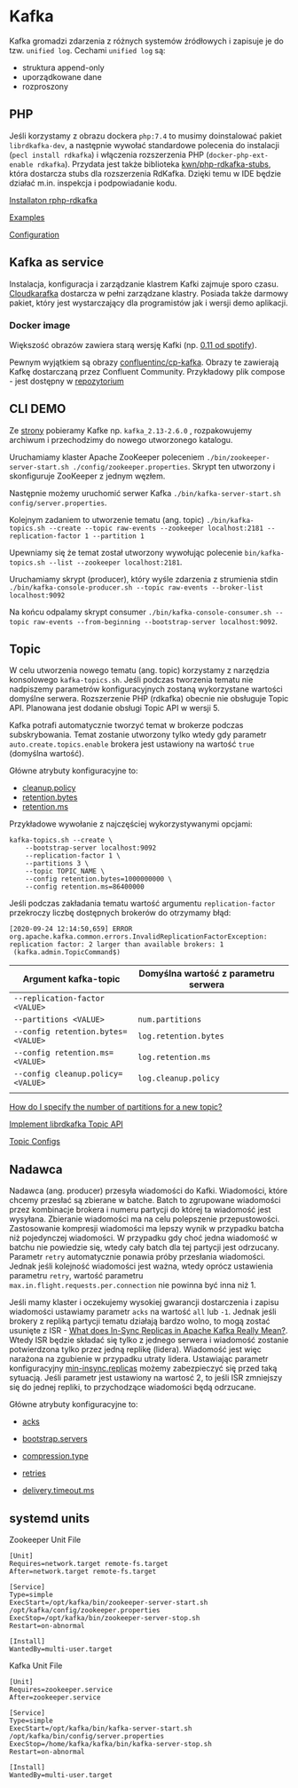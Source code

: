 # Kafka

Kafka gromadzi zdarzenia z różnych systemów źródłowych i zapisuje je do tzw. `unified log`.
Cechami `unified log` są:

* struktura append-only
* uporządkowane dane
* rozproszony

## PHP

Jeśli korzystamy z obrazu dockera `php:7.4` to musimy doinstalować pakiet `librdkafka-dev`, a następnie wywołać standardowe polecenia do instalacji (`pecl install rdkafka`) i włączenia rozszerzenia PHP (`docker-php-ext-enable rdkafka`). Przydata jest także biblioteka [kwn/php-rdkafka-stubs](https://github.com/kwn/php-rdkafka-stubs), która dostarcza stubs dla rozszerzenia RdKafka. Dzięki temu w IDE będzie działać m.in. inspekcja i podpowiadanie kodu.

[Installaton rphp-rdkafka](https://github.com/arnaud-lb/php-rdkafka#installation)

[Examples](https://arnaud.le-blanc.net/php-rdkafka-doc/phpdoc/rdkafka.examples.html)

[Configuration](https://github.com/edenhill/librdkafka/blob/master/CONFIGURATION.md)

## Kafka as service

Instalacja, konfiguracja i zarządzanie klastrem Kafki zajmuje sporo czasu. [Cloudkarafka](https://www.cloudkarafka.com/) dostarcza w pełni zarządzane klastry. Posiada także darmowy pakiet, który jest wystarczający dla programistów jak i wersji demo aplikacji.

### Docker image

Większość obrazów zawiera starą wersję Kafki (np. [0.11 od spotify](https://hub.docker.com/r/spotify/kafka)).

Pewnym wyjątkiem są obrazy [confluentinc/cp-kafka](https://hub.docker.com/r/confluentinc/cp-kafka). Obrazy te zawierają Kafkę dostarczaną przez Confluent Community. Przykładowy plik compose - jest dostępny w [repozytorium](https://github.com/confluentinc/kafka-images/blob/master/examples/kafka-single-node/docker-compose.yml)

## CLI DEMO

Ze [strony](https://kafka.apache.org/downloads) pobieramy Kafke np. `kafka_2.13-2.6.0` , rozpakowujemy archiwum i przechodzimy do nowego utworzonego katalogu.

Uruchamiamy klaster Apache ZooKeeper poleceniem `./bin/zookeeper-server-start.sh ./config/zookeeper.properties`. Skrypt ten utworzony i skonfiguruje ZooKeeper z jednym węzłem.

Następnie możemy uruchomić serwer Kafka `./bin/kafka-server-start.sh config/server.properties`.

Kolejnym zadaniem to utworzenie tematu (ang. topic) `./bin/kafka-topics.sh --create --topic raw-events --zookeeper localhost:2181 --replication-factor 1 --partition 1`

Upewniamy się że temat został utworzony wywołując polecenie `bin/kafka-topics.sh --list --zookeeper localhost:2181`.

Uruchamiamy skrypt (producer), który wyśle zdarzenia z strumienia stdin `./bin/kafka-console-producer.sh --topic raw-events --broker-list localhost:9092`

Na końcu odpalamy skrypt consumer `./bin/kafka-console-consumer.sh --topic raw-events --from-beginning --bootstrap-server localhost:9092`.

## Topic

W celu utworzenia nowego tematu (ang. topic) korzystamy z narzędzia konsolowego `kafka-topics.sh`. Jeśli podczas tworzenia tematu nie nadpiszemy parametrów konfiguracyjnych zostaną wykorzystane wartości domyślne serwera. Rozszerzenie PHP (rdkafka) obecnie nie obsługuje Topic API. Planowana jest dodanie obsługi Topic API w wersji 5.

Kafka potrafi automatycznie tworzyć temat w brokerze podczas subskrybowania. Temat zostanie utworzony tylko wtedy gdy parametr `auto.create.topics.enable` brokera jest ustawiony na wartość `true` (domyślna wartość).

Główne atrybuty konfiguracyjne to:

* [cleanup.policy](https://kafka.apache.org/26/documentation.html#cleanup.policy)
* [retention.bytes](https://kafka.apache.org/26/documentation.html#retention.bytes)
* [retention.ms](https://kafka.apache.org/26/documentation.html#retention.ms)

Przykładowe wywołanie z najczęściej wykorzystywanymi opcjami:

```
kafka-topics.sh --create \
	--bootstrap-server localhost:9092
	--replication-factor 1 \
	--partitions 3 \
	--topic TOPIC_NAME \
	--config retention.bytes=1000000000 \
	--config retention.ms=86400000
```

Jeśli podczas zakładania tematu wartość argumentu `replication-factor` przekroczy liczbę dostępnych brokerów do otrzymamy błąd:
```
[2020-09-24 12:14:50,659] ERROR org.apache.kafka.common.errors.InvalidReplicationFactorException: replication factor: 2 larger than available brokers: 1
 (kafka.admin.TopicCommand$)
```

|Argument kafka-topic   | Domyślna wartość z parametru serwera  |   |
|---|---|---|
| `--replication-factor <VALUE>`  |   |   |
| `--partitions <VALUE>`  | `num.partitions`  |   |
| `--config retention.bytes=<VALUE>`  | `log.retention.bytes`  |   |
| `--config retention.ms=<VALUE>`  | `log.retention.ms`  |   |
| `--config cleanup.policy=<VALUE>`  | `log.cleanup.policy`  |   |
|   |   |   |

[How do I specify the number of partitions for a new topic?](https://github.com/arnaud-lb/php-rdkafka/issues/163)

[Implement librdkafka Topic API ](https://github.com/arnaud-lb/php-rdkafka/issues/215)

[Topic Configs](https://kafka.apache.org/26/documentation.html#topicconfigs)

## Nadawca

Nadawca (ang. producer) przesyła wiadomości do Kafki. Wiadomości, które chcemy przesłać są zbierane w batche. Batch to zgrupowane wiadomości przez kombinacje brokera i numeru partycji do której ta wiadomość jest wysyłana. Zbieranie wiadomości ma na celu polepszenie przepustowości. Zastosowanie kompresji wiadomości ma lepszy wynik w przypadku batcha niż pojedynczej wiadomości. W przypadku gdy choć jedna wiadomość w batchu nie powiedzie się, wtedy cały batch dla tej partycji jest odrzucany. Parametr `retry` automatycznie ponawia próby przesłania wiadomości. Jednak jeśli kolejność wiadomości jest ważna, wtedy oprócz ustawienia parametru `retry`, wartość parametru `max.in.flight.requests.per.connection` nie powinna być inna niż 1.

Jeśli mamy klaster i oczekujemy wysokiej gwarancji dostarczenia i zapisu wiadomości ustawiamy parametr `acks` na wartość `all` lub `-1`. Jednak jeśli brokery z repliką partycji tematu działają bardzo wolno, to mogą zostać usunięte z ISR - [What does In-Sync Replicas in Apache Kafka Really Mean?](https://www.cloudkarafka.com/blog/2019-09-28-what-does-in-sync-in-apache-kafka-really-mean.html). Wtedy ISR będzie składać się tylko z jednego serwera i wiadomość zostanie potwierdzona tylko przez jedną replikę (lidera). Wiadomość jest więc narażona na zgubienie w przypadku utraty lidera. Ustawiając parametr konfiguracyjny [min-insync.replicas](https://kafka.apache.org/documentation/#min.insync.replicas) możemy zabezpieczyć się przed taką sytuacją. Jeśli parametr jest ustawiony na wartosć 2, to jeśli ISR zmniejszy się do jednej repliki, to  przychodzące wiadomości będą odrzucane.

Główne atrybuty konfiguracyjne to:

* [acks ](https://kafka.apache.org/26/documentation/#acks)

* [bootstrap.servers](https://kafka.apache.org/26/documentation/#bootstrap.servers)

* [compression.type](https://kafka.apache.org/26/documentation/#compression.type)

* [retries](https://kafka.apache.org/26/documentation/#retries)

* [delivery.timeout.ms](https://kafka.apache.org/26/documentation/#delivery.timeout.ms)

## systemd units

Zookeeper Unit File

```
[Unit]
Requires=network.target remote-fs.target
After=network.target remote-fs.target

[Service]
Type=simple
ExecStart=/opt/kafka/bin/zookeeper-server-start.sh /opt/kafka/config/zookeeper.properties
ExecStop=/opt/kafka/bin/zookeeper-server-stop.sh
Restart=on-abnormal

[Install]
WantedBy=multi-user.target
```

Kafka Unit File
```
[Unit]
Requires=zookeeper.service
After=zookeeper.service

[Service]
Type=simple
ExecStart=/opt/kafka/bin/kafka-server-start.sh /opt/kafka/bin/config/server.properties
ExecStop=/home/kafka/kafka/bin/kafka-server-stop.sh
Restart=on-abnormal

[Install]
WantedBy=multi-user.target
```
